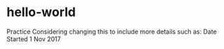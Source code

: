 # hello-world
Practice
Considering changing this to include more details such as:
Date Started 1 Nov 2017
